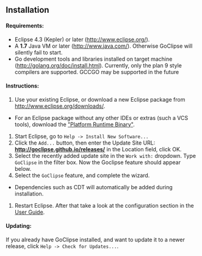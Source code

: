 ## Installation

#### Requirements: 
 * Eclipse 4.3 (Kepler) or later (http://www.eclipse.org/).
 * A **1.7** Java VM or later (http://www.java.com/). Otherwise GoClipse will silently fail to start.
 * Go development tools and libraries installed on target machine (http://golang.org/doc/install.html). Currently, only the plan 9 style compilers are supported. GCCGO may be supported in the future

#### Instructions:
 1. Use your existing Eclipse, or download a new Eclipse package from http://www.eclipse.org/downloads/. 
  * For an Eclipse package without any other IDEs or extras (such a VCS tools), download the ["Platform Runtime Binary"](http://download.eclipse.org/eclipse/downloads/drops4/R-4.3.1-201309111000/#PlatformRuntime). 
 1. Start Eclipse, go to `Help -> Install New Software...`
 1. Click the `Add...` button, then enter the Update Site URL: **http://goclipse.github.io/releases/** in the Location field, click OK.
 1. Select the recently added update site in the `Work with:` dropdown. Type `GoClipse` in the filter box. Now the Goclipse feature should appear below.
 1. Select the `GoClipse` feature, and complete the wizard. 
  * Dependencies such as CDT will automatically be added during installation.
 1. Restart Eclipse. After that take a look at the configuration section in the [User Guide](UserGuide.md#user-guide).
  

#### Updating:
If you already have GoClipse installed, and want to update it to a newer release, click `Help -> Check for Updates...`.
